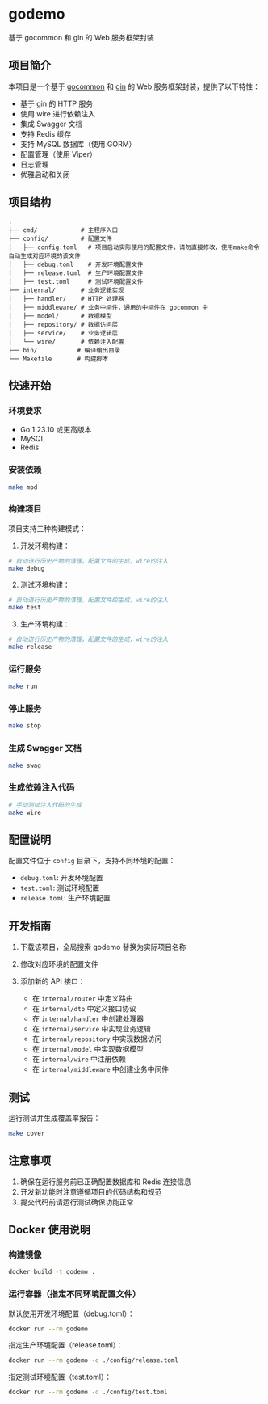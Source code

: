 # godemo

基于 gocommon 和 gin 的 Web 服务框架封装

## 项目简介

本项目是一个基于 [gocommon](https://github.com/jessewkun/gocommon) 和 [gin](https://github.com/gin-gonic/gin) 的 Web 服务框架封装，提供了以下特性：

-   基于 gin 的 HTTP 服务
-   使用 wire 进行依赖注入
-   集成 Swagger 文档
-   支持 Redis 缓存
-   支持 MySQL 数据库（使用 GORM）
-   配置管理（使用 Viper）
-   日志管理
-   优雅启动和关闭

## 项目结构

```
.
├── cmd/            # 主程序入口
├── config/         # 配置文件
│   ├── config.toml   # 项目启动实际使用的配置文件，请勿直接修改，使用make命令自动生成对应环境的该文件
│   ├── debug.toml    # 开发环境配置文件
│   ├── release.toml  # 生产环境配置文件
│   ├── test.toml     # 测试环境配置文件
├── internal/       # 业务逻辑实现
│   ├── handler/    # HTTP 处理器
│   ├── middleware/ # 业务中间件，通用的中间件在 gocommon 中
│   ├── model/      # 数据模型
│   ├── repository/ # 数据访问层
│   ├── service/    # 业务逻辑层
│   └── wire/       # 依赖注入配置
├── bin/           # 编译输出目录
└── Makefile       # 构建脚本
```

## 快速开始

### 环境要求

-   Go 1.23.10 或更高版本
-   MySQL
-   Redis

### 安装依赖

```bash
make mod
```

### 构建项目

项目支持三种构建模式：

1. 开发环境构建：

```bash
# 自动进行历史产物的清理，配置文件的生成，wire的注入
make debug
```

2. 测试环境构建：

```bash
# 自动进行历史产物的清理，配置文件的生成，wire的注入
make test
```

3. 生产环境构建：

```bash
# 自动进行历史产物的清理，配置文件的生成，wire的注入
make release
```

### 运行服务

```bash
make run
```

### 停止服务

```bash
make stop
```

### 生成 Swagger 文档

```bash
make swag
```

### 生成依赖注入代码

```bash
# 手动测试注入代码的生成
make wire
```

## 配置说明

配置文件位于 `config` 目录下，支持不同环境的配置：

-   `debug.toml`: 开发环境配置
-   `test.toml`: 测试环境配置
-   `release.toml`: 生产环境配置

## 开发指南

1. 下载该项目，全局搜索 godemo 替换为实际项目名称
2. 修改对应环境的配置文件
3. 添加新的 API 接口：

    - 在 `internal/router` 中定义路由
    - 在 `internal/dto` 中定义接口协议
    - 在 `internal/handler` 中创建处理器
    - 在 `internal/service` 中实现业务逻辑
    - 在 `internal/repository` 中实现数据访问
    - 在 `internal/model` 中实现数据模型
    - 在 `internal/wire` 中注册依赖
    - 在 `internal/middleware` 中创建业务中间件

## 测试

运行测试并生成覆盖率报告：

```bash
make cover
```

## 注意事项

1. 确保在运行服务前已正确配置数据库和 Redis 连接信息
2. 开发新功能时注意遵循项目的代码结构和规范
3. 提交代码前请运行测试确保功能正常

## Docker 使用说明

### 构建镜像

```bash
docker build -t godemo .
```

### 运行容器（指定不同环境配置文件）

默认使用开发环境配置（debug.toml）：

```bash
docker run --rm godemo
```

指定生产环境配置（release.toml）：

```bash
docker run --rm godemo -c ./config/release.toml
```

指定测试环境配置（test.toml）：

```bash
docker run --rm godemo -c ./config/test.toml
```
